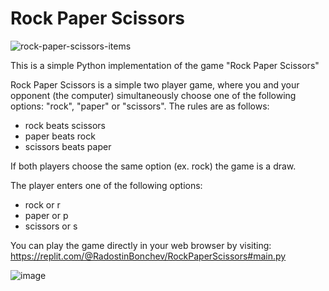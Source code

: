 # Rock Paper Scissors

![rock-paper-scissors-items](https://user-images.githubusercontent.com/123975092/215550065-67aa722f-8c98-4db7-8b79-cd5b614c4d16.png)

This is a simple Python implementation of the game "Rock Paper Scissors"

Rock Paper Scissors is a simple two player game, where you and your opponent (the computer) simultaneously choose one of the following options: "rock", "paper" or "scissors". The rules are as follows:

* rock beats scissors
* paper beats rock
* scissors beats paper

If both players choose the same option (ex. rock) the game is a draw.

The player enters one of the following options:

* rock or r
* paper or p
* scissors or s

You can play the game directly in your web browser by visiting: https://replit.com/@RadostinBonchev/RockPaperScissors#main.py

![image](https://user-images.githubusercontent.com/123975092/215721732-aca119ec-f9cf-4d22-9d1b-b8c1c494a428.png)

